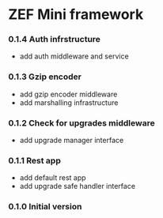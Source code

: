 

# ZEF Mini framework

### 0.1.4 Auth infrstructure

* add auth middleware and service

### 0.1.3 Gzip encoder

* add gzip encoder middleware
* add marshalling infrastructure

### 0.1.2 Check for upgrades middleware

* add upgrade manager interface

### 0.1.1 Rest app

* add default rest app
* add upgrade safe handler interface

### 0.1.0 Initial version
